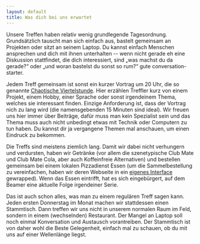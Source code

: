 ```yaml
---
layout: default
title: Was dich bei uns erwartet
---
```


Unsere Treffen haben relativ wenig grundlegende Tagesordnung. Grundsätzlich
tauscht man sich einfach aus, bastelt gemeinsam an Projekten oder sitzt an
seinem Laptop. Du kannst einfach Menschen ansprechen und dich mit ihnen
unterhalten -- wenn nicht gerade eh eine Diskussion stattfindet, die dich
interessiert, sind „was machst du da gerade?“ oder „und woran bastelst du sonst
so rum?“ gute conversation-starter.

Jedem Treff gemeinsam ist sonst ein kurzer Vortrag um 20 Uhr, die so genannte
[Chaotische Viertelstunde](chaotische_viertelstunde). Hier erzählen Treffler
kurz von einem Projekt, einem Hobby, einer Sprache oder sonst irgendeinem
Thema, welches sie interessant finden. Einzige Anforderung ist, dass der
Vortrag nich zu lang wird (die namensgebenden 15 Minuten sind ideal). Wir
freuen uns hier immer über Beiträge, dafür muss man kein Spezialist sein und
das Thema muss auch nicht unbedingt etwas mit Technik oder Computern zu tun
haben. Du kannst dir ja vergangene Themen mal anschauen, um einen Eindruck zu
bekommen.

Die Treffs sind meistens ziemlich lang. Damit wir dabei nicht verhungern und
verdursten, haben wir Getränke (vor allem die szenetypische Club Mate und Club
Mate Cola, aber auch Koffeinfreie Alternativen) und bestellen gemeinsam bei
einem lokalen Pizzadienst Essen (um die Sammelbestellung zu vereinfachen, haben
wir deren Webseite in ein [eigenes Interface](http://pizza.nnev.de) gewrapped).
Wenn das Essen eintrifft, hat es sich eingebürgert, auf dem Beamer eine
aktuelle Folge irgendeiner Serie.

Das ist auch schon alles, was man zu einem regulären Treff sagen kann. Jeden
ersten Donnerstag im Monat machen wir stattdessen einen Stammtisch. Dann
treffen wir uns nicht in unserem normalen Raum im Feld, sondern in einem
(wechselnden) Restaurant. Der Mangel an Laptop soll noch einmal Konversation
und Austausch vorantreiben. Der Stammtisch ist von daher wohl die Beste
Gelegenheit, einfach mal zu schauen, ob du mit uns auf einer Wellenlänge
liegst.
